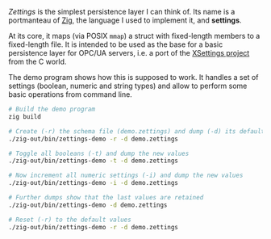 *Zettings* is the simplest persistence layer I can think of. Its name is
a portmanteau of [Zig](https://github.com/ziglang/zig), the language I
used to implement it, and **settings**.

At its core, it maps (via POSIX `mmap`) a struct with fixed-length
members to a fixed-length file. It is intended to be used as the base
for a basic persistence layer for OPC/UA servers, i.e. a port of the
[XSettings project](https://github.com/ntd/xsettings) from the C world.

The demo program shows how this is supposed to work. It handles a set of
settings (boolean, numeric and string types) and allow to perform some
basic operations from command line.

```sh
# Build the demo program
zig build

# Create (-r) the schema file (demo.zettings) and dump (-d) its default values
./zig-out/bin/zettings-demo -r -d demo.zettings

# Toggle all booleans (-t) and dump the new values
./zig-out/bin/zettings-demo -t -d demo.zettings

# Now increment all numeric settings (-i) and dump the new values
./zig-out/bin/zettings-demo -i -d demo.zettings

# Further dumps show that the last values are retained
./zig-out/bin/zettings-demo -d demo.zettings

# Reset (-r) to the default values
./zig-out/bin/zettings-demo -r -d demo.zettings
```
